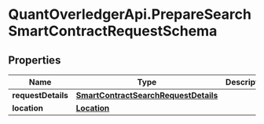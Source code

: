 # QuantOverledgerApi.PrepareSearchSmartContractRequestSchema

## Properties

Name | Type | Description | Notes
------------ | ------------- | ------------- | -------------
**requestDetails** | [**SmartContractSearchRequestDetails**](SmartContractSearchRequestDetails.md) |  | [optional] 
**location** | [**Location**](Location.md) |  | [optional] 


